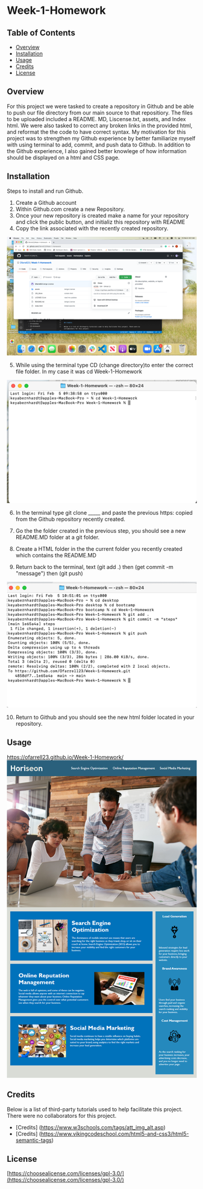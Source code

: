 # Week-1-Homework

## Table of Contents

* [Overview](#Overview)
* [Installation](#installation)
* [Usage](#usage)
* [Credits](#credits)
* [License](#license)

## Overview
For this project we were tasked to create a repository in Github and be able to push our file directory from our main source to that repositiory. The files to be uploaded included a README. MD, Liscense.txt, assets, and Index html. We were also tasked to correct any broken links in the provided html, and reformat the the code to have correct syntax. My motivation for this project was to strengthen my Github experience by better familiarize myself with using terminal to add, commit, and push data to Github. In addition to the Github experience, I also gained better knowlege of how information should be displayed on a html and CSS page.

## Installation
Steps to install and run Github.

1. Create a Github account
2. Within Github.com create a new Repository.
3. Once your new repository is created make a name for your repository and click the public button, and initializ this repository with README
4. Copy the link associated with the recently created repository. 

![alt.text](./assets/images/copylink.png)

5. While using the terminal type CD (change directory)to enter the correct file folder. In my case it was cd Week-1-Homework 

![alt.text](./assets/images/Step5.png)

6. In the terminal type git clone _____ and paste the previous https: copied from the Github repository recently created.

7. Go the the folder created in the previous step, you should see a new README.MD folder at a git folder.

8. Create a HTML folder in the the current folder you recently created which contains the README.MD

9. Return back to the terminal, text (git add .) then (get commit -m "message") then (git push) 

![alt.text](./assets/images/GitCommands.png)

10. Return to Github and you should see the new html folder located in your repository.


## Usage 

https://ofarrell23.github.io/Week-1-Homework/
![alt text](./assets/images/Homework-Image.png)

## Credits

Below is a list of third-party tutorials used to help facilitate this project. There were no collaborators for this project.

* [Credits] (https://www.w3schools.com/tags/att_img_alt.asp)
* [Credits] (https://www.vikingcodeschool.com/html5-and-css3/html5-semantic-tags)

## License

[https://choosealicense.com/licenses/gpl-3.0/](https://choosealicense.com/licenses/gpl-3.0/) 

